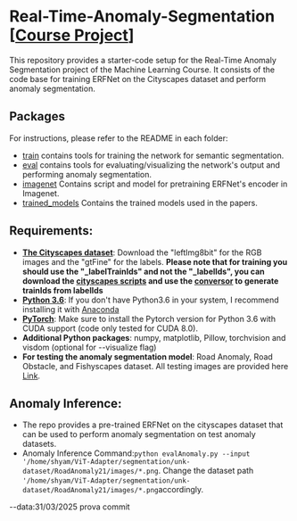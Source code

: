 # Real-Time-Anomaly-Segmentation [[Course Project](https://docs.google.com/document/d/1ElljsAprT2qX8RpePSQ3E00y_3oXrtN_CKYC6wqxyFQ/edit?usp=sharing)]

This repository provides a starter-code setup for the Real-Time Anomaly Segmentation project of the Machine Learning Course. It consists of the code base for training ERFNet on the Cityscapes dataset and perform anomaly segmentation.

## Packages

For instructions, please refer to the README in each folder:

- [train](train) contains tools for training the network for semantic segmentation.
- [eval](eval) contains tools for evaluating/visualizing the network's output and performing anomaly segmentation.
- [imagenet](imagenet) Contains script and model for pretraining ERFNet's encoder in Imagenet.
- [trained_models](trained_models) Contains the trained models used in the papers.

## Requirements:

- [**The Cityscapes dataset**](https://www.cityscapes-dataset.com/): Download the "leftImg8bit" for the RGB images and the "gtFine" for the labels. **Please note that for training you should use the "\_labelTrainIds" and not the "\_labelIds", you can download the [cityscapes scripts](https://github.com/mcordts/cityscapesScripts) and use the [conversor](https://github.com/mcordts/cityscapesScripts/blob/master/cityscapesscripts/preparation/createTrainIdLabelImgs.py) to generate trainIds from labelIds**
- [**Python 3.6**](https://www.python.org/): If you don't have Python3.6 in your system, I recommend installing it with [Anaconda](https://www.anaconda.com/download/#linux)
- [**PyTorch**](http://pytorch.org/): Make sure to install the Pytorch version for Python 3.6 with CUDA support (code only tested for CUDA 8.0).
- **Additional Python packages**: numpy, matplotlib, Pillow, torchvision and visdom (optional for --visualize flag)
- **For testing the anomaly segmentation model**: Road Anomaly, Road Obstacle, and Fishyscapes dataset. All testing images are provided here [Link](https://drive.google.com/file/d/1r2eFANvSlcUjxcerjC8l6dRa0slowMpx/view).

## Anomaly Inference:

- The repo provides a pre-trained ERFNet on the cityscapes dataset that can be used to perform anomaly segmentation on test anomaly datasets.
- Anomaly Inference Command:`python evalAnomaly.py --input '/home/shyam/ViT-Adapter/segmentation/unk-dataset/RoadAnomaly21/images/*.png`. Change the dataset path `'/home/shyam/ViT-Adapter/segmentation/unk-dataset/RoadAnomaly21/images/*.png`accordingly.

--data:31/03/2025 prova commit
